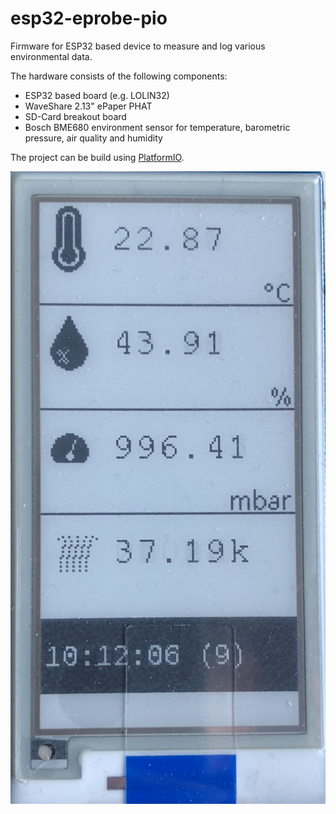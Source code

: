 # esp32-eprobe-pio
Firmware for ESP32 based device to measure and log various environmental data.

The hardware consists of the following components:
* ESP32 based board (e.g. LOLIN32)
* WaveShare 2.13" ePaper PHAT
* SD-Card breakout board
* Bosch BME680 environment sensor for temperature, barometric pressure, air quality and humidity

The project can be build using [PlatformIO](http://platformio.org).

![Screenhot](doc/screenshot.jpg)
